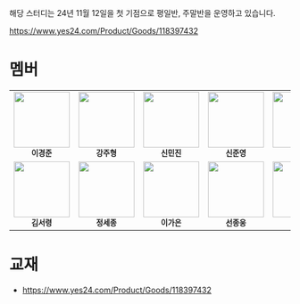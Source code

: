 
해당 스터디는 24년 11월 12일을 첫 기점으로 평일반, 주말반을 운영하고 있습니다.

https://www.yes24.com/Product/Goods/118397432

# 멤버 

<table>
  <tr>
    <td align="center">
      <img src="https://avatars.githubusercontent.com/u/45473846?v=4" width="100px;" alt=""/><br /><sub><b>이경준</b></sub>
    </td>
    <td align="center">
      <img src="https://avatars.githubusercontent.com/u/122958854?v=4" width="100px;" alt=""/><br /><sub><b>강주형</b></sub>
    </td>
    <td align="center">
      <img src="https://avatars.githubusercontent.com/u/76575966?v=4" width="100px;" alt=""/><br /><sub><b>신민진</b></sub>
    </td>
    <td align="center">
      <img src="https://avatars.githubusercontent.com/u/70463212?v=4" width="100px;" alt=""/><br /><sub><b>신준영</b></sub>
    </td>
    <td align="center">
      <img src="https://avatars.githubusercontent.com/u/81090215?v=4" width="100px;" alt=""/><br /><sub><b>구본연</b></sub>
    </td>  
  </tr>
  <tr>
    <td align="center">
      <img src="https://avatars.githubusercontent.com/u/101075173?v=4" width="100px;" alt=""/><br /><sub><b>김서령</b></sub>
    </td>    
    <td align="center">
      <img src="https://avatars.githubusercontent.com/u/37677446?v=4" width="100px;" alt=""/><br /><sub><b>정세종</b></sub>
    </td> 
    <td align="center">
      <img src="https://avatars.githubusercontent.com/u/165174659?v=4" width="100px;" alt=""/><br /><sub><b>이가은</b></sub>
    </td>
    <td align="center">
      <img src="https://avatars.githubusercontent.com/u/70940112?v=4" width="100px;" alt=""/><br /><sub><b>선종웅</b></sub>
    </td> 
        <td align="center">
      <img src="https://avatars.githubusercontent.com/u/37974827?v=4" width="100px;" alt=""/><br /><sub><b>윤진헌</b></sub>
    </td> 
  
  </tr>
</table>


# 교재
- https://www.yes24.com/Product/Goods/118397432

